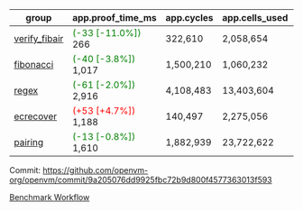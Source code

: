 | group | app.proof_time_ms | app.cycles | app.cells_used | leaf.proof_time_ms | leaf.cycles | leaf.cells_used |
| -- | -- | -- | -- | -- | -- | -- |
| [verify_fibair](https://github.com/openvm-org/openvm/blob/benchmark-results/benchmarks-pr/2066/verify_fibair-9a205076dd9925fbc72b9d800f4577363013f593.md) |<span style='color: green'>(-33 [-11.0%])</span> 266 |  322,610 |  2,058,654 |- | - | - |
| [fibonacci](https://github.com/openvm-org/openvm/blob/benchmark-results/benchmarks-pr/2066/fibonacci-9a205076dd9925fbc72b9d800f4577363013f593.md) |<span style='color: green'>(-40 [-3.8%])</span> 1,017 |  1,500,210 |  1,060,232 |- | - | - |
| [regex](https://github.com/openvm-org/openvm/blob/benchmark-results/benchmarks-pr/2066/regex-9a205076dd9925fbc72b9d800f4577363013f593.md) |<span style='color: green'>(-61 [-2.0%])</span> 2,916 |  4,108,483 |  13,403,604 |- | - | - |
| [ecrecover](https://github.com/openvm-org/openvm/blob/benchmark-results/benchmarks-pr/2066/ecrecover-9a205076dd9925fbc72b9d800f4577363013f593.md) |<span style='color: red'>(+53 [+4.7%])</span> 1,188 |  140,497 |  2,275,056 |- | - | - |
| [pairing](https://github.com/openvm-org/openvm/blob/benchmark-results/benchmarks-pr/2066/pairing-9a205076dd9925fbc72b9d800f4577363013f593.md) |<span style='color: green'>(-13 [-0.8%])</span> 1,610 |  1,882,939 |  23,722,622 |- | - | - |


Commit: https://github.com/openvm-org/openvm/commit/9a205076dd9925fbc72b9d800f4577363013f593

[Benchmark Workflow](https://github.com/openvm-org/openvm/actions/runs/17268557313)
